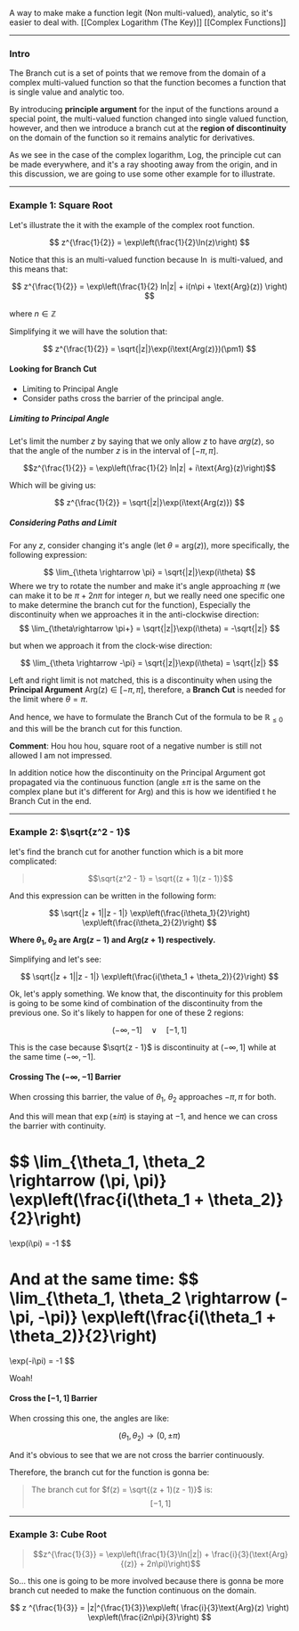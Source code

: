 A way to make make a function legit (Non multi-valued), analytic, so it's easier to deal with. 
[[Complex Logarithm (The Key)]]
[[Complex Functions]]

---

### Intro

The Branch cut is a set of points that we remove from the domain of a complex multi-valued function so that the function becomes a function that is single value and analytic too. 

By introducing **principle argument** for the input of the functions around a special point, the multi-valued function changed into single valued function, however, and then we introduce a branch cut at the  **region of discontinuity** on the domain of the function so it remains analytic for derivatives. 

As we see in the case of the complex logarithm, $\text{Log}$, the principle cut can be made everywhere, and it's a ray shooting away from the origin, and in this discussion, we are going to use some other example for to illustrate. 

---

### Example 1: Square Root 
Let's illustrate the it with the example of the complex root function. 

$$
z^{\frac{1}{2}} = \exp\left(\frac{1}{2}\ln(z)\right)
$$

Notice that this is an multi-valued function because $\ln$ is multi-valued, and this means that: 

$$
z^{\frac{1}{2}} = \exp\left(\frac{1}{2} ln|z| + i(n\pi + \text{Arg}(z)) \right)
$$

where $n \in \mathbb{Z}$

Simplifying it we will have the solution that: 

$$
z^{\frac{1}{2}} = \sqrt{|z|}\exp(i\text{Arg(z)})(\pm1)
$$
#### Looking for Branch Cut
* Limiting to Principal Angle
* Consider paths cross the barrier of the principal angle. 
##### Limiting to Principal Angle
Let's limit the number $z$ by saying that we only allow $z$ to have $arg(z)$, so that the angle of the number $z$ is in the interval of $[-\pi, \pi]$. 

$$z^{\frac{1}{2}} = \exp\left(\frac{1}{2} ln|z| + i\text{Arg}(z)\right)$$

Which will be giving us: 

$$
z^{\frac{1}{2}} = \sqrt{|z|}\exp(i\text{Arg(z)})
$$

##### Considering Paths and Limit

For any $z$, consider changing it's angle (let $\theta$ = $\text{arg}(z)$), more specifically, the following expression: 

$$
\lim_{\theta \rightarrow \pi} = \sqrt{|z|}\exp(i\theta)
$$
Where we try to rotate the number and make it's angle approaching $\pi$ (we can make it to be $\pi + 2n\pi$ for integer $n$, but we really need one specific one to make determine the branch cut for the function), 
Especially the discontinuity when we approaches it in the anti-clockwise direction: 
$$
\lim_{\theta\rightarrow \pi+} = \sqrt{|z|}\exp(i\theta) = -\sqrt{|z|}
$$

but when we approach it from the clock-wise direction: 

$$
\lim_{\theta \rightarrow -\pi} = \sqrt{|z|}\exp(i\theta) = \sqrt{|z|} 
$$

Left and right limit is not matched, this is a discontinuity when using the **Principal Argument** $\text{Arg(z)} \in [-\pi, \pi]$, therefore, a **Branch Cut** is needed for the limit where $\theta = \pi$. 

And hence, we have to formulate the Branch Cut of the formula to be $\mathbb{R}_{\leq 0}$ and this will be the branch cut for this function. 

**Comment**: 
Hou hou hou, square root of a negative number is still not allowed I am not impressed. 

In addition notice how the discontinuity on the Principal Argument got propagated via the continuous function (angle $\pm\pi$ is the same on the complex plane but it's different for $\text{Arg}$) and this is how we identified t he Branch Cut in the end. 

---

### Example 2: $\sqrt{z^2 - 1}$

let's find the branch cut for another function which is a bit more complicated: 

> $$\sqrt{z^2 - 1} = \sqrt{(z + 1)(z - 1)}$$

And this expression can be written in the following form: 

$$
\sqrt{|z + 1||z - 1|}
\exp\left(\frac{i\theta_1}{2}\right)
\exp\left(\frac{i\theta_2}{2}\right)
$$

**Where $\theta_1, \theta_2$ are $\text{Arg}(z - 1)$ and $\text{Arg}(z + 1)$ respectively.**

Simplifying and let's see: 

$$
\sqrt{|z + 1||z - 1|}
\exp\left(\frac{i(\theta_1 + \theta_2)}{2}\right)
$$

Ok, let's apply something. We know that, the discontinuity for this problem is going to be some kind of combination of the discontinuity from the previous one. 
So it's likely to happen for one of these 2 regions: 

$$(-\infty, -1] \quad \vee \quad[-1, 1]$$

This is the case because $\sqrt{z - 1}$ is discontinuity at $(-\infty, 1]$ while at the same time $(-\infty, -1]$. 


#### Crossing The $(-\infty, -1]$ Barrier

When crossing this barrier, the value of $\theta_1$, $\theta_2$ approaches $-\pi,\pi$ for both. 

And this will mean that $\exp(\pm i\pi)$ is staying at $-1$, and hence we can cross the barrier with continuity. 

$$
\lim_{\theta_1, \theta_2 \rightarrow (\pi, \pi)}
\exp\left(\frac{i(\theta_1 + \theta_2)}{2}\right)
=
\exp(i\pi) = -1
$$

And at the same time: 
$$
\lim_{\theta_1, \theta_2 \rightarrow (-\pi, -\pi)}
\exp\left(\frac{i(\theta_1 + \theta_2)}{2}\right)
=
\exp(-i\pi) = -1
$$

Woah! 

#### Cross the $[-1, 1]$ Barrier

When crossing this one, the angles are like: 

$$
(\theta_1, \theta_2) \rightarrow (0, \pm\pi)
$$

And it's obvious to see that we are not cross the barrier continuously. 

Therefore, the branch cut for the function is gonna be: 

> The branch cut for $f(z) = \sqrt{(z + 1)(z - 1)}$ is: $$[-1, 1]$$



---
### Example 3: Cube Root

> $$z^{\frac{1}{3}} = \exp\left(\frac{1}{3}\ln(|z|) + \frac{i}{3}(\text{Arg}{(z)}  + 2n\pi)\right)$$

So... this one is going to be more involved because there is gonna be more branch cut needed to make the function continuous on the domain. 

$$
z ^{\frac{1}{3}} = |z|^{\frac{1}{3}}\exp\left(
\frac{i}{3}\text{Arg}(z)
\right) 
\exp\left(\frac{i2n\pi}{3}\right)
$$




